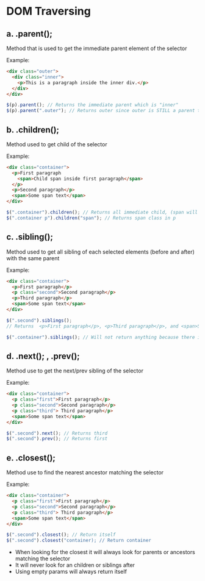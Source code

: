 #  DOM Traversing
## a. .parent();
Method that is used to get the immediate parent element of the selector

Example: 
```html
<div class="outer">
  <div class="inner">
    <p>This is a paragraph inside the inner div.</p>
  </div>
</div>
```
```javascript
$(p).parent(); // Returns the immediate parent which is "inner"
$(p).parent(".outer"); // Returns outer since outer is STILL a parent to p 
```

## b. .children();
Method used to get child of the selector 

Example:
```html
<div class="container">
  <p>First paragraph
    <span>Child span inside first paragraph</span>
  </p>
  <p>Second paragraph</p>
  <span>Some span text</span>
</div>
```
```javascript
$(".container").children(); // Returns all immediate child, (span will not be included because it is not an immediate child)
$(".container p").children("span"); // Returns span class in p 
```

## c. .sibling();
Method used to get all sibling of each selected elements (before and after) with the same parent

Example:
```html
<div class="container">
  <p>First paragraph</p>
  <p class="second">Second paragraph</p>
  <p>Third paragraph</p>
  <span>Some span text</span>
</div>
```
```javascript
$(".second").siblings();
// Returns  <p>First paragraph</p>, <p>Third paragraph</p>, and <span>Some span text</span>

$(".container").siblings(); // Will not return anything because there is nothing before or after the container
```

## d. .next(); , .prev();
Method use to get the next/prev sibling of the selector

Example:
```html
<div class="container">
  <p class="first">First paragraph</p>
  <p class="second">Second paragraph</p>
  <p class="third"> Third paragraph</p>
  <span>Some span text</span>
</div>
```
```javascript
$(".second").next(); // Returns third
$(".second").prev(); // Returns first
```

## e. .closest();
Method use to find the nearest ancestor matching the selector 

Example:
```html
<div class="container">
  <p class="first">First paragraph</p>
  <p class="second">Second paragraph</p>
  <p class="third"> Third paragraph</p>
  <span>Some span text</span>
</div>
```
```javascript
$(".second").closest(); // Return itself
$(".second").closest("container); // Return container
```
- When looking for the closest it will always look for parents or ancestors matching the selector 
- It will never look for an children or siblings after
- Using empty params will always return itself 




















